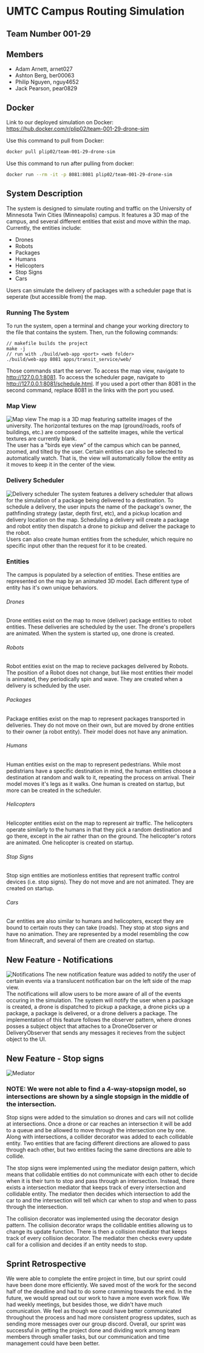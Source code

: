 # UMTC Campus Routing Simulation
## Team Number 001-29
## Members
* Adam Arnett, arnet027
* Ashton Berg, ber00063
* Philip Nguyen, nguy4652
* Jack Pearson, pear0829

## Docker
Link to our deployed simulation on Docker: https://hub.docker.com/r/plip02/team-001-29-drone-sim

Use this command to pull from Docker:
```bash
docker pull plip02/team-001-29-drone-sim
```
Use this command to run after pulling from docker:
```bash
docker run --rm -it -p 8081:8081 plip02/team-001-29-drone-sim
```

## System Description
The system is designed to simulate routing and traffic on the University of Minnesota Twin Cities (Minneapolis) campus. It features a 3D map of the campus, and several different entities that exist and move within the map. Currently, the entities include:
* Drones
* Robots
* Packages
* Humans
* Helicopters
* Stop Signs
* Cars  
<!-- end list -->
Users can simulate the delivery of packages with a scheduler page that is seperate (but accessible from) the map.

### Running The System
To run the system, open a terminal and change your working directory to the file that contains the system. Then, run the following commands:
```
// makefile builds the project
make -j
// run with ./build/web-app <port> <web folder>
./build/web-app 8081 apps/transit_service/web/
```
Those commands start the server. To access the map view, navigate to http://127.0.0.1:8081. To access the scheduler page, navigate to http://127.0.0.1:8081/schedule.html. If you used a port other than 8081 in the second command, replace 8081 in the links with the port you used.

### Map View
![Map view](/images/screenMain.png "Map view")
The map is a 3D map featuring sattelite images of the university. The horizontal textures on the map (ground/roads, roofs of buildings, etc.) are composed of the sattelite images, while the vertical textures are currently blank.  
The user has a "birds eye view" of the campus which can be panned, zoomed, and tilted by the user. Certain entities can also be selected to automatically watch. That is, the view will automatically follow the entity as it moves to keep it in the center of the view.

### Delivery Scheduler
![Delivery scheduler](/images/screenScheduler.png "Delivery scheduler")
The system features a delivery scheduler that allows for the simulation of a package being delivered to a destination.
To schedule a delivery, the user inputs the name of the package's owner, the pathfinding strategy (astar, depth first, etc), and a pickup location and delivery location on the map. Scheduling a delivery will create a package and robot entity then dispatch a drone to pickup and deliver the package to the robot.  
Users can also create human entities from the scheduler, which require no specific input other than the request for it to be created.

### Entities
The campus is populated by a selection of entities. These entities are represented on the map by an animated 3D model. Each different type of entity has it's own unique behaviors.
###### Drones
Drone entities exist on the map to move (deliver) package entities to robot entities. These deliveries are scheduled by the user. The drone's propellers are animated. When the system is started up, one drone is created.
###### Robots
Robot entities exist on the map to recieve packages delivered by Robots. The position of a Robot does not change, but like most entities their model is animated, they periodically spin and wave. They are created when a delivery is scheduled by the user.
###### Packages
Package entities exist on the map to represent packages transported in deliveries. They do not move on their own, but are moved by drone entities to their owner (a robot entity). Their model does not have any animation.
###### Humans
Human entities exist on the map to represent pedestrians. While most pedistrians have a specific destination in mind, the human entities choose a destination at random and walk to it, repeating the process on arrival. Their model moves it's legs as it walks. One human is created on startup, but more can be created in the scheduler.
###### Helicopters
Helicopter entities exist on the map to represent air traffic. The helicopters operate similarly to the humans in that they pick a random destination and go there, except in the air rather than on the ground. The helicopter's rotors are animated. One helicopter is created on startup.  
###### Stop Signs
Stop sign entities are motionless entities that represent traffic control devices (i.e. stop signs). They do not move and are not animated. They are created on startup.
###### Cars
Car entities are also similar to humans and helicopters, except they are bound to certain routs they can take (roads). They stop at stop signs and have no animation. They are represented by a model resembling the cow from Minecraft, and several of them are created on startup.

## New Feature - Notifications
![Notifications](/images/screenNotifications.png "Notifications bar shown on the left")
The new notification feature was added to notify the user of certain events via a translucent notification bar on the left side of the map view.  
The notifications will allow users to be more aware of all of the events occuring in the simulation. The system will notify the user when a package is created, a drone is dispatched to pickup a package, a drone picks up a package, a package is delivered, or a drone delivers a package. The implementation of this feature follows the observer pattern, where drones posses a subject object that attaches to a DroneObserver or DeliveryObserver that sends any messages it recieves from the subject object to the UI.

## New Feature - Stop signs
![Mediator](/images/screenMediator.png "Stopsign with cars")
### NOTE: We were not able to find a 4-way-stopsign model, so intersections are shown by a single stopsign in the middle of the intersection.
Stop signs were added to the simulation so drones and cars will not collide at intersections. Once a drone or car reaches an intersection it will be add to a queue and be allowed to move through the intersection one by one. Along with intersections, a collider decorator was added to each collidable entity. Two entities that are facing different directions are allowed to pass through each other, but two entities facing the same directions are able to collide.

The stop signs were implemented using the mediator design pattern, which means that collidable entities do not communicate with each other to decide when it is their turn to stop and pass through an intersection. Instead, there exists a intersection mediator that keeps track of every intersection and collidable entity. The mediator then decides which intersection to add the car to and the intersection will tell which car when to stop and when to pass through the intersection. 

The collision decorator was implemented using the decorator design pattern. The collision decorator wraps the collidable entities allowing us to change its update function. There is then a collision mediator that keeps track of every collision decorator. The mediator then checks every update call for a collision and decides if an entity needs to stop.

## Sprint Retrospective
We were able to complete the entire project in time, but our sprint could have been done more efficiently. We saved most of the work for the second half of the deadline and had to do some cramming towards the end. In the future, we would spread out our work to have a more even work flow. We had weekly meetings, but besides those, we didn't have much comunication. We feel as though we could have better communicated throughout the process and had more consistent progress updates, such as sending more messages over our group discord. Overall, our sprint was successful in getting the project done and dividing work among team members through smaller tasks, but our communication and time management could have been better.
